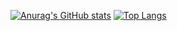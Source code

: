[![Anurag's GitHub stats](https://github-readme-stats-mike-cuello.vercel.app/api?username=MCuello17&theme=gotham&hide=issues,contribs&count_private=true&show_icons=true&show=reviews,prs_merged,prs_merged_percentage&rank_icon=github)](https://github.com/anuraghazra/github-readme-stats)
[![Top Langs](https://github-readme-stats-mike-cuello.vercel.app//api/top-langs/?username=MCuello17&theme=gotham&hide=php&langs_count=4)](https://github.com/anuraghazra/github-readme-stats)
